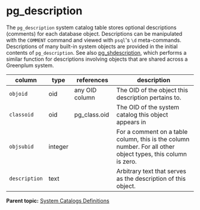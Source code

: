 # pg_description 

The `pg_description` system catalog table stores optional descriptions \(comments\) for each database object. Descriptions can be manipulated with the `COMMENT` command and viewed with `psql`'s `\d` meta-commands. Descriptions of many built-in system objects are provided in the initial contents of `pg_description`. See also [pg\_shdescription](pg_shdescription.html), which performs a similar function for descriptions involving objects that are shared across a Greenplum system.

|column|type|references|description|
|------|----|----------|-----------|
|`objoid`|oid|any OID column|The OID of the object this description pertains to.|
|`classoid`|oid|pg\_class.oid|The OID of the system catalog this object appears in|
|`objsubid`|integer| |For a comment on a table column, this is the column number. For all other object types, this column is zero.|
|`description`|text| |Arbitrary text that serves as the description of this object.|

**Parent topic:** [System Catalogs Definitions](../system_catalogs/catalog_ref-html.html)

